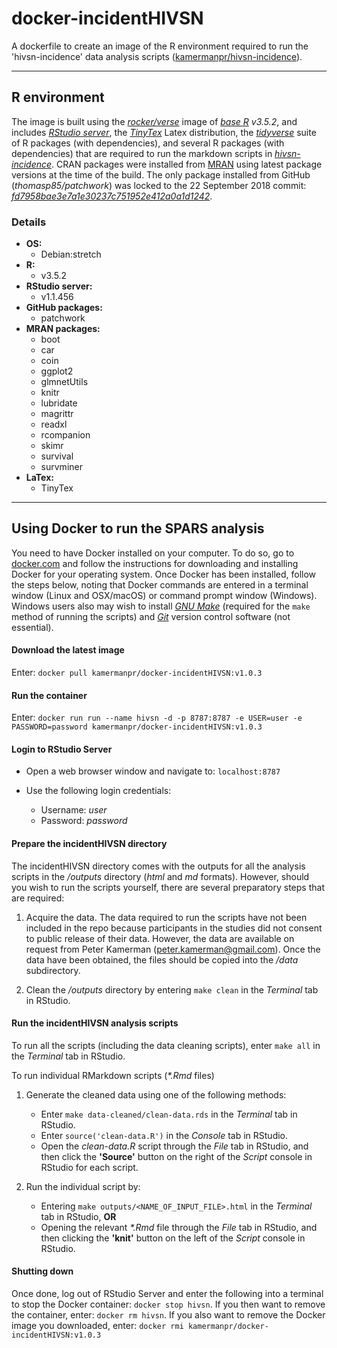 # docker-incidentHIVSN

A dockerfile to create an image of the R environment required to run the 'hivsn-incidence' data analysis scripts ([kamermanpr/hivsn-incidence](https://github.com/kamermanpr/hiv-incidence.git)).

----

## R environment

The image is built using the [_rocker/verse_](https://hub.docker.com/r/rocker/verse/) image of [_base R_](https://cran.r-project.org/) _v3.5.2_, and includes [_RStudio server_](https://www.rstudio.com/products/rstudio/#Server), the [_TinyTex_](https://yihui.name/tinytex/) Latex distribution, the [_tidyverse_](https://www.tidyverse.org/) suite of R packages (with dependencies), and several R packages (with dependencies) that are required to run the markdown scripts in [_hivsn-incidence_](https://github.com/kamermanpr/hivsn-incidence.git). CRAN packages were installed from [MRAN](https://mran.microsoft.com/timemachine) using latest package versions at the time of the build. The only package installed from GitHub (_thomasp85/patchwork_) was locked to the 22 September 2018 commit: [_fd7958bae3e7a1e30237c751952e412a0a1d1242_](https://github.com/thomasp85/patchwork/tree/fd7958bae3e7a1e30237c751952e412a0a1d1242).

### Details
- **OS:**  
    - Debian:stretch
- **R:**  
    - v3.5.2  
- **RStudio server:**  
    - v1.1.456 
- **GitHub packages:**  
    - patchwork  
- **MRAN packages:**  
    - boot
    - car
    - coin
    - ggplot2
    - glmnetUtils
    - knitr
    - lubridate
    - magrittr
    - readxl
    - rcompanion
    - skimr
    - survival
    - survminer
- **LaTex:**   
    - TinyTex

----

## Using Docker to run the SPARS analysis

You need to have Docker installed on your computer. To do so, go to [docker.com](https://www.docker.com/community-edition#/download) and follow the instructions for downloading and installing Docker for your operating system. Once Docker has been installed, follow the steps below, noting that Docker commands are entered in a terminal window (Linux and OSX/macOS) or command prompt window (Windows). Windows users also may wish to install [_GNU Make_](http://gnuwin32.sourceforge.net/downlinks/make.php) (required for the `make` method of running the scripts) and [_Git_](https://gitforwindows.org/) version control software (not essential). 

#### Download the latest image

Enter: `docker pull kamermanpr/docker-incidentHIVSN:v1.0.3`

#### Run the container

Enter: `docker run run --name hivsn -d -p 8787:8787 -e USER=user -e PASSWORD=password kamermanpr/docker-incidentHIVSN:v1.0.3`

#### Login to RStudio Server

- Open a web browser window and navigate to: `localhost:8787`

- Use the following login credentials: 
    - Username: _user_	
    - Password: _password_
    
#### Prepare the incidentHIVSN directory

The incidentHIVSN directory comes with the outputs for all the analysis scripts in the _/outputs_ directory (_html_ and *md* formats). However, should you wish to run the scripts yourself, there are several preparatory steps that are required:  

1. Acquire the data. The data required to run the scripts have not been included in the repo because participants in the studies did not consent to public release of their data. However, the data are available on request from Peter Kamerman (peter.kamerman@gmail.com). Once the data have been obtained, the files should be copied into the _/data_ subdirectory.

2. Clean the _/outputs_ directory by entering `make clean` in the _Terminal_ tab in RStudio.

#### Run the incidentHIVSN analysis scripts

To run all the scripts (including the data cleaning scripts), enter `make all` in the _Terminal_ tab in RStudio. 

To run individual RMarkdown scripts (_\*.Rmd_ files)

1. Generate the cleaned data using one of the following methods:  
    - Enter `make data-cleaned/clean-data.rds` in the _Terminal_ tab in RStudio.  
    - Enter `source('clean-data.R')` in the _Console_ tab in RStudio.  
    - Open the _clean-data.R_ script through the _File_ tab in RStudio, and then click the **'Source'** button on the right of the _Script_ console in RStudio for each script.  
    
2. Run the individual script by:  
    - Entering `make outputs/<NAME_OF_INPUT_FILE>.html` in the _Terminal_ tab in RStudio, **OR**
    - Opening the relevant _\*.Rmd_ file through the _File_ tab in RStudio, and then clicking the **'knit'** button on the left of the _Script_ console in RStudio. 

#### Shutting down

Once done, log out of RStudio Server and enter the following into a terminal to stop the Docker container: `docker stop hivsn`. If you then want to remove the container, enter: `docker rm hivsn`. If you also want to remove the Docker image you downloaded, enter: `docker rmi kamermanpr/docker-incidentHIVSN:v1.0.3`

